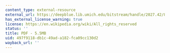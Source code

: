 ```yaml
---
content_type: external-resource
external_url: https://deepblue.lib.umich.edu/bitstream/handle/2027.42/88644/2008_A_Roadmap_for_Engineering.pdf?sequence=1&isAllowed=y
has_external_license_warning: true
license: https://en.wikipedia.org/wiki/All_rights_reserved
status: ''
title: PDF - 5.5MB
uid: 497f9118-db1c-49ad-a182-fca09cc130d2
wayback_url: ''
---
```

